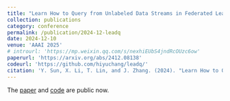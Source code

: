 ```yaml
---
title: "Learn How to Query from Unlabeled Data Streams in Federated Learning" 
collection: publications 
category: conference 
permalink: /publication/2024-12-leadq 
date: 2024-12-10
venue: 'AAAI 2025' 
# introurl: 'https://mp.weixin.qq.com/s/nexhiEUbS4jndRcOUzc6ow' 
paperurl: 'https://arxiv.org/abs/2412.08138' 
codeurl: 'https://github.com/hiyuchang/leadq/'
citation: 'Y. Sun, X. Li, T. Lin, and J. Zhang. (2024). "Learn How to Query from Unlabeled Data Streams in Federated Learning." <i>AAAI 2025</i>.'
---
```

 The [paper](https://arxiv.org/abs/2412.08138) and [code](https://github.com/hiyuchang/leadq/) are public now.